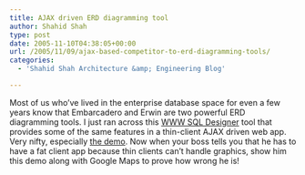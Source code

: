 ```yaml
---
title: AJAX driven ERD diagramming tool
author: Shahid Shah
type: post
date: 2005-11-10T04:38:05+00:00
url: /2005/11/09/ajax-based-competitor-to-erd-diagramming-tools/
categories:
  - 'Shahid Shah Architecture &amp; Engineering Blog'

---
```

Most of us who&#8217;ve lived in the enterprise database space for even a few years know that Embarcadero and Erwin are two powerful ERD diagramming tools. I just ran across this [WWW SQL Designer][1] tool that provides some of the same features in a thin-client AJAX driven web app. Very nifty, especially [the demo][2]. Now when your boss tells you that he has to have a fat client app because thin clients can&#8217;t handle graphics, show him this demo along with Google Maps to prove how wrong he is!

 [1]: http://ondras.praha12.net/sql/
 [2]: http://ondras.praha12.net/sql/demo/